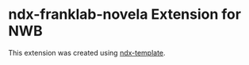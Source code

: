 # ndx-franklab-novela Extension for NWB


This extension was created using [ndx-template](https://github.com/nwb-extensions/ndx-template).
